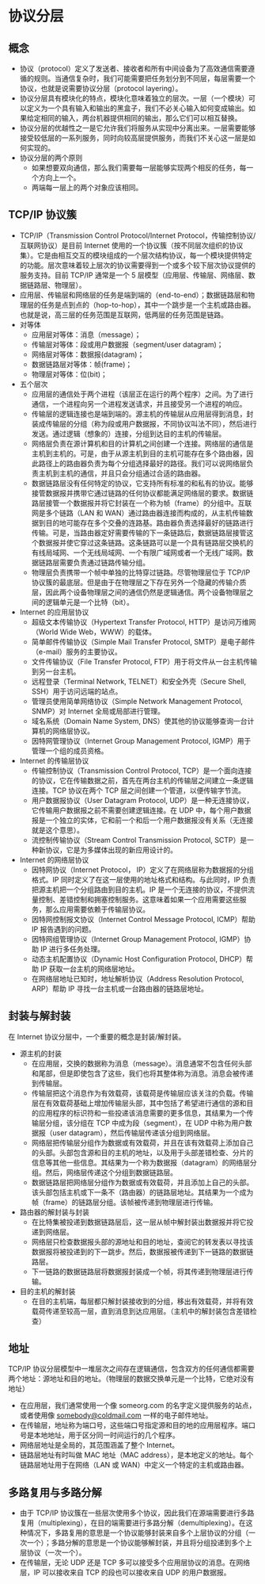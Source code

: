 # 协议分层
## 概念
+ 协议（protocol）定义了发送者、接收者和所有中间设备为了高效通信需要遵循的规则。当通信复杂时，我们可能需要把任务划分到不同层，每层需要一个协议，也就是说需要协议分层（protocol layering）。
+ 协议分层具有模块化的特点，模块化意味着独立的层次。一层（一个模块）可以定义为一个具有输入和输出的黑盒子，我们不必关心输入如何变成输出。如果给定相同的输入，两台机器提供相同的输出，那么它们可以相互替换。
+ 协议分层的优越性之一是它允许我们将服务从实现中分离出来。一层需要能够接受较低层的一系列服务，同时向较高层提供服务，而我们不关心这一层是如何实现的。
+ 协议分层的两个原则
  + 如果想要双向通信，那么我们需要每一层能够实现两个相反的任务，每一个方向上一个。
  + 两端每一层上的两个对象应该相同。

## TCP/IP 协议簇
+ TCP/IP（Transmission Control Protocol/Internet Protocol，传输控制协议/互联网协议）是目前 Internet 使用的一个协议簇（按不同层次组织的协议集）。它是由相互交互的模块组成的一个层次结构协议，每一个模块提供特定的功能。层次意味着较上层次的协议需要得到一个或多个较下层次协议提供的服务支持。目前 TCP/IP 通常是一个 5 层模型（应用层、传输层、网络层、数据链路层、物理层）。
+ 应用层、传输层和网络层的任务是端到端的（end-to-end）；数据链路层和物理层的任务是点到点的（hop-to-hop），其中一个跳步是一个主机或路由器。也就是说，高三层的任务范围是互联网，低两层的任务范围是链路。
+ 对等体
  + 应用层对等体：消息（message）；
  + 传输层对等体：段或用户数据报（segment/user datagram)；
  + 网络层对等体：数据报(datagram)；
  + 数据链路层对等体：帧(frame)；
  + 物理层对等体：位(bit)；
+ 五个层次
  + 应用层的通信处于两个进程（该层正在运行的两个程序）之间。为了进行通信，一个进程向另一个进程发送请求，并且接受另一个进程的响应。
  + 传输层的逻辑连接也是端到端的。源主机的传输层从应用层得到消息，封装成传输层的分组（称为段或用户数据报，不同协议叫法不同），然后进行发送。通过逻辑（想象的）连接，分组到达目的主机的传输层。
  + 网络层负责在源计算机和目的计算机之间创建一个连接。网络层的通信是主机到主机的。可是，由于从源主机到目的主机可能存在多个路由器，因此路径上的路由器负责为每个分组选择最好的路径。我们可以说网络层负责主机到主机的通信，并且只会分组通过合适的路由器。
  + 数据链路层没有任何特定的协议，它支持所有标准的和私有的协议。能够接管数据报并携带它通过链路的任何协议都能满足网络层的要求。数据链路层接管一个数据报并将它封装在一个称为帧（frame）的分组中。互联网是多个链路（LAN 和 WAN）通过路由器连接而构成的，从主机传输数据到目的地可能存在多个交叠的连路基。路由器负责选择最好的链路进行传输。可是，当路由器定好需要传输的下一条链路后，数据链路层接管这个数据报并使它穿过这条链路。这条链路可以是一个具有链路层交换机的有线局域网、一个无线局域网、一个有限广域网或者一个无线广域网。数据链路层需要负责通过链路传输分组。
  + 物理层负责携带一个帧中单独的比特穿过链路。尽管物理层位于 TCP/IP 协议簇的最底层。但是由于在物理层之下存在另外一个隐藏的传输介质层，因此两个设备物理层之间的通信仍然是逻辑通信。两个设备物理层之间的逻辑单元是一个比特（bit）。
+ Internet 的应用层协议
  + 超级文本传输协议（Hypertext Transfer Protocol, HTTP）是访问万维网（World Wide Web，WWW）的载体。
  + 简单邮件传输协议（Simple Mail Transfer Protocol, SMTP）是电子邮件（e-mail）服务的主要协议。
  + 文件传输协议（File Transfer Protocol, FTP）用于将文件从一台主机传输到另一台主机。
  + 远程登录（Terminal Network, TELNET）和安全外壳（Secure Shell, SSH）用于访问远端的站点。
  + 管理员使用简单网络协议（Simple Network Management Protocol, SNMP）对 Internet 全局或局部进行管理。
  + 域名系统（Domain Name System, DNS）使其他的协议能够查询一台计算机的网络层协议。
  + 因特网管理协议（Internet Group Management Protocol, IGMP）用于管理一个组的成员资格。
+ Internet 的传输层协议
  + 传输控制协议（Transmission Control Protocol, TCP）是一个面向连接的协议，它在传输数据之前，首先在两台主机的传输层之间建立一条逻辑连接。TCP 协议在两个 TCP 层之间创建一个管道，以便传输字节流。
  + 用户数据报协议（User Datagram Protocol, UDP）是一种无连接协议，它传输用户数据报之前不需要创建逻辑连接。在 UDP 中，每个用户数据报是一个独立的实体，它和前一个和后一个用户数据报没有关系（无连接就是这个意思）。
  + 流控制传输协议（Stream Control Transmission Protocol, SCTP）是一种新协议，它是为多媒体出现的新应用设计的。
+ Internet 的网络层协议
  + 因特网协议（Internet Protocol， IP）定义了在网络层称为数据报的分组格式。IP 同时定义了在这一层使用的地址格式和结构。与此同时，IP 负责把源主机把一个分组路由到目的主机。IP 是一个无连接的协议，不提供流量控制、差错控制和拥塞控制服务。这意味着如果一个应用需要这些服务，那么应用需要依赖于传输层协议。
  + 因特网控制报文协议（Internet Control Message Protocol, ICMP）帮助 IP 报告遇到的问题。
  + 因特网组管理协议（Internet Group Management Protocol, IGMP）协助 IP 进行多任务处理。
  + 动态主机配置协议（Dynamic Host Configuration Protocol, DHCP）帮助 IP 获取一台主机的网络层地址。
  + 在网络层地址已知时，地址解析协议（Address Resolution Protocol, ARP）帮助 IP 寻找一台主机或一台路由器的链路层地址。

## 封装与解封装
在 Internet 协议分层中，一个重要的概念是封装/解封装。
+ 源主机的封装
  + 在应用层，交换的数据称为消息（message）。消息通常不包含任何头部和尾部，但是即使包含了这些，我们也将其整体称为消息。消息会被传递到传输层。
  + 传输层把这个消息作为有效载荷，该载荷是传输层应该关注的负载。传输层在有效载荷基础上增加传输层头部，其中包括了希望进行通信的源和目的应用程序的标识符和一些投递该消息需要的更多信息，其结果为一个传输层分组，该分组在 TCP 中成为段（segment），在 UDP 中称为用户数据报（user datagram），然后传输层传递该分组到网络层。
  + 网络层把传输层分组作为数据或有效载荷，并且在该有效载荷上添加自己的头部。头部包含源和目的主机的地址，以及用于头部差错检查、分片的信息等其他一些信息。其结果为一个称为数据报（datagram）的网络层分组。然后，网络层传递这个分组到数据链路层。
  + 数据链路层把网络层分组作为数据或有效载荷，并且添加上自己的头部。该头部包括主机或下一条不（路由器）的链路层地址。其结果为一个成为帧（frame）的链路层分组。该帧被传递到物理层进行传输。
+ 路由器的解封装与封装
  + 在比特集被投递到数据链路层后，这一层从帧中解封装出数据报并将它投递到网络层。
  + 网络层只检查数据报头部的源地址和目的地址，查阅它的转发表以寻找该数据报将被投递到的下一跳步。然后，数据报被传递到下一链路的数据链路层。
  + 下一链路的数据链路层将数据报封装成一个帧，将其传递到物理层进行传输。
+ 目的主机的解封装
  + 在目的主机端，每层都只解封装接收到的分组，移出有效载荷，并将有效载荷传递至较高一层，直到消息到达应用层。（主机中的解封装包含差错检查）

## 地址
TCP/IP 协议分层模型中一堆层次之间存在逻辑通信，包含双方的任何通信都需要两个地址：源地址和目的地址。（物理层的数据交换单元是一个比特，它绝对没有地址）
+ 在应用层，我们通常使用一个像 someorg.com 的名字定义提供服务的站点，或者使用像 somebody@coldmail.com 一样的电子邮件地址。
+ 在传输层，地址称为端口号，这些端口号指定源和目的地的应用层程序。端口号是本地地址，用于区分同一时间运行的几个程序。
+ 网络层地址是全局的，其范围涵盖了整个 Internet。
+ 链路层地址有时叫做 MAC 地址（MAC address），是本地定义的地址。每个链路层地址用于在网络（LAN 或 WAN）中定义一个特定的主机或路由器。

## 多路复用与多路分解
+ 由于 TCP/IP 协议簇在一些层次使用多个协议，因此我们在源端需要进行多路复用（multiplexing），在目的端需要进行多路分解（demultiplexing）。在这种情况下，多路复用的意思是一个协议能够封装来自多个上层协议的分组（一次一个）；多路分解的意思是一个协议能够解封装，并且将分组投递到多个上层协议（一次一个）。
+ 在传输层，无论 UDP 还是 TCP 多可以接受多个应用层协议的消息。在网络层，IP 可以接收来自 TCP 的段也可以接收来自 UDP 的用户数据报。